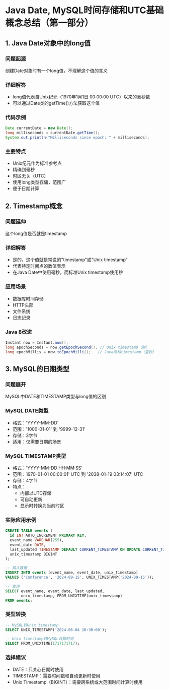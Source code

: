 # Java Date, MySQL时间存储和UTC基础概念总结（第一部分）

## 1. Java Date对象中的long值

### 问题起源
创建Date对象时有一个long值，不理解这个值的含义

### 详细解答
- long值代表自Unix纪元（1970年1月1日 00:00:00 UTC）以来的毫秒数
- 可以通过Date类的getTime()方法获取这个值

### 代码示例
```java
Date currentDate = new Date();
long milliseconds = currentDate.getTime();
System.out.println("Milliseconds since epoch: " + milliseconds);
```

### 主要特点
- Unix纪元作为标准参考点
- 精确到毫秒
- 时区无关（UTC）
- 使用long类型存储，范围广
- 便于日期计算

## 2. Timestamp概念

### 问题延伸
这个long值是否就是timestamp

### 详细解答
- 是的，这个值就是常说的"timestamp"或"Unix timestamp"
- 代表特定时间点的数值表示
- 在Java Date中使用毫秒，而标准Unix timestamp使用秒

### 应用场景
- 数据库时间存储
- HTTP头部
- 文件系统
- 日志记录

### Java 8改进
```java
Instant now = Instant.now();
long epochSeconds = now.getEpochSecond(); // Unix timestamp（秒）
long epochMillis = now.toEpochMilli();   // Java风格timestamp（毫秒）
```

## 3. MySQL的日期类型

### 问题展开
MySQL中DATE和TIMESTAMP类型与long值的区别

### MySQL DATE类型
- 格式：'YYYY-MM-DD'
- 范围：'1000-01-01' 到 '9999-12-31'
- 存储：3字节
- 适用：仅需要日期的场景

### MySQL TIMESTAMP类型
- 格式：'YYYY-MM-DD HH:MM:SS'
- 范围：1970-01-01 00:00:01' UTC 到 '2038-01-19 03:14:07' UTC
- 存储：4字节
- 特点：
  - 内部以UTC存储
  - 可自动更新
  - 显示时转换为当前时区

### 实际应用示例
```sql
CREATE TABLE events (
  id INT AUTO_INCREMENT PRIMARY KEY,
  event_name VARCHAR(255),
  event_date DATE,
  last_updated TIMESTAMP DEFAULT CURRENT_TIMESTAMP ON UPDATE CURRENT_TIMESTAMP,
  unix_timestamp BIGINT
);

-- 插入数据
INSERT INTO events (event_name, event_date, unix_timestamp) 
VALUES ('Conference', '2024-09-15', UNIX_TIMESTAMP('2024-09-15'));

-- 查询
SELECT event_name, event_date, last_updated, 
       unix_timestamp, FROM_UNIXTIME(unix_timestamp) 
FROM events;
```

### 类型转换
```sql
-- MySQL转Unix timestamp
SELECT UNIX_TIMESTAMP('2024-06-04 10:30:00');

-- Unix timestamp转MySQL日期时间
SELECT FROM_UNIXTIME(1717171717);
```

### 选择建议
- DATE：只关心日期时使用
- TIMESTAMP：需要时间戳和自动更新时使用
- Unix Timestamp（BIGINT）：需要跨系统或大范围时间计算时使用